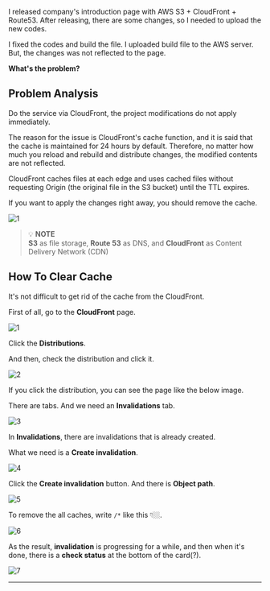 I released company's introduction page with AWS S3 + CloudFront + Route53. After releasing, there are some changes, so I needed to upload the new codes.

I fixed the codes and build the file. I uploaded build file to the AWS server. But, the changes was not reflected to the page.

**What's the problem?**

## Problem Analysis

Do the service via CloudFront, the project modifications do not apply immediately.

The reason for the issue is CloudFront's cache function, and it is said that the cache is maintained for 24 hours by default. Therefore, no matter how much you reload and rebuild and distribute changes, the modified contents are not reflected.

CloudFront caches files at each edge and uses cached files without requesting Origin (the original file in the S3 bucket) until the TTL expires.

If you want to apply the changes right away, you should remove the cache.

![1](https://github.com/jinscodes/Blog_nextJS/assets/87598134/682b096f-96bb-46b5-badc-db96ae6cce17)

> 💡 **NOTE**  
> **S3** as file storage, **Route 53** as DNS, and **CloudFront** as Content Delivery Network (CDN)

## How To Clear Cache

It's not difficult to get rid of the cache from the CloudFront.

First of all, go to the **CloudFront** page.

![1](https://github.com/jinscodes/Blog_nextJS/assets/87598134/4a5c6e13-268a-455f-bf7a-34e9999417c6)

Click the **Distributions**.

And then, check the distribution and click it.

![2](https://github.com/jinscodes/Blog_nextJS/assets/87598134/3ab43733-a2ad-4769-b116-7d9e297d9c59)

If you click the distribution, you can see the page like the below image.

There are tabs. And we need an **Invalidations** tab.

![3](https://github.com/jinscodes/Blog_nextJS/assets/87598134/19492cf1-6be1-4124-a716-6ea5c235cd6b)

In **Invalidations**, there are invalidations that is already created.

What we need is a **Create invalidation**.

![4](https://github.com/jinscodes/Blog_nextJS/assets/87598134/26326007-35bb-4ecf-b6cd-9608a04c3604)

Click the **Create invalidation** button. And there is **Object path**.

![5](https://github.com/jinscodes/Blog_nextJS/assets/87598134/17c444cd-0c0d-4fa0-ab76-7727ad22f26c)

To remove the all caches, write `/*` like this 👇🏼.

![6](https://github.com/jinscodes/Blog_nextJS/assets/87598134/e7e3106d-587e-40a8-839f-8e59745a702e)

As the result, **invalidation** is progressing for a while, and then when it's done, there is a **check status** at the bottom of the card(?).

![7](https://github.com/jinscodes/Blog_nextJS/assets/87598134/9bbfde54-c424-4509-baeb-77b70cfa2c99)

---

[](https://docs.aws.amazon.com/AmazonCloudFront/latest/DeveloperGuide/Invalidation.html)

[](https://velog.io/@nawon5154/AWS-CloudFront-%EC%99%80-%EC%97%B0%EA%B2%B0%EB%90%9C-S3-%ED%8E%98%EC%9D%B4%EC%A7%80-%EB%B3%80%EA%B2%BD-%EC%82%AC%ED%95%AD-%EB%B0%98%EC%98%81-%EC%95%88%EB%90%A8-%ED%98%84%EC%83%81)

[](https://velog.io/@pikadev1771/AWS-%EB%B3%80%EA%B2%BD-%EC%82%AC%ED%95%AD%EC%9D%84-%EB%B0%94%EB%A1%9C-%EC%A0%81%EC%9A%A9%ED%95%98%EA%B8%B0-%EC%9C%84%ED%95%9C-CloudFront-%EC%BA%90%EC%8B%9C-%EC%82%AD%EC%A0%9C)

[](https://velog.io/@yujuck/AWS-CloudFront-%EC%82%AC%EC%9A%A9%EA%B3%BC-%EC%BA%90%EC%8B%9C-%EB%AC%B4%ED%9A%A8%ED%99%94-%EC%9E%90%EB%8F%99%ED%99%94)

[](https://velog.io/@dotlike/distribution-automation)
